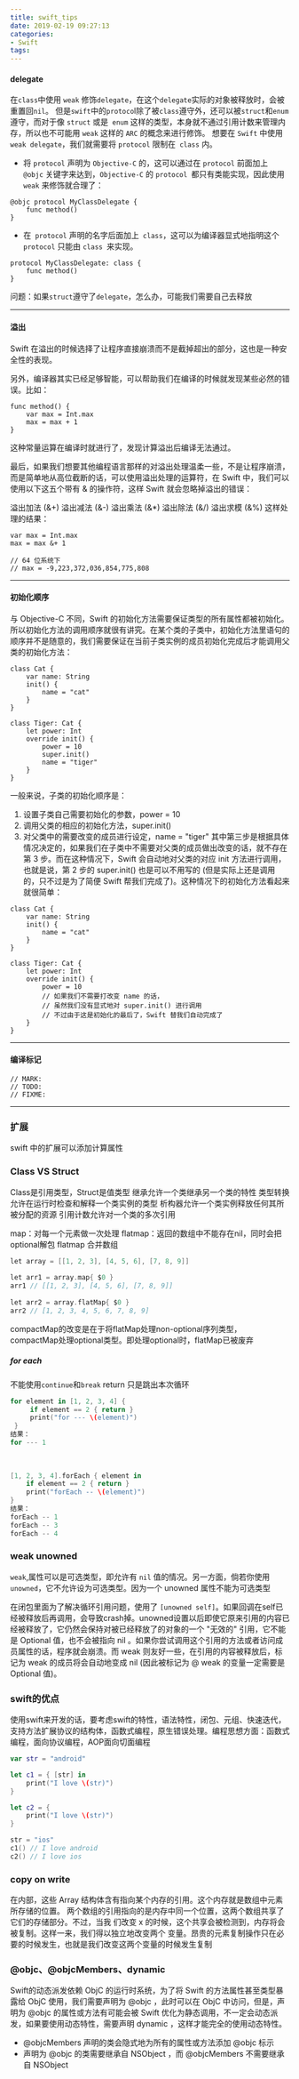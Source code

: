 ```yaml
---
title: swift_tips
date: 2019-02-19 09:27:13
categories:
- Swift
tags:
---
```


#### delegate
在`class`中使用 `weak` 修饰`delegate`，在这个`delegate`实际的对象被释放时，会被重置回`nil`。
但是`swift`中的`protoco`l除了被`class`遵守外，还可以被`struct`和`enum`遵守，而对于像 `struct` 或是` enum` 这样的类型，本身就不通过引用计数来管理内存，所以也不可能用 `weak` 这样的 `ARC` 的概念来进行修饰。
想要在 `Swift` 中使用 `weak delegate`，我们就需要将 `protocol` 限制在` class` 内。
- 将 `protocol` 声明为 `Objective-C` 的，这可以通过在 `protocol` 前面加上 `@objc` 关键字来达到，`Objective-C` 的 `protocol `都只有类能实现，因此使用` weak` 来修饰就合理了：
```
@objc protocol MyClassDelegate {
    func method()
}
```
- 在` protocol` 声明的名字后面加上` class`，这可以为编译器显式地指明这个 `protocol` 只能由 `class `来实现。
```
protocol MyClassDelegate: class {
    func method()
}
```
问题：如果`struct`遵守了`delegate`，怎么办，可能我们需要自己去释放

---
#### 溢出
Swift 在溢出的时候选择了让程序直接崩溃而不是截掉超出的部分，这也是一种安全性的表现。

另外，编译器其实已经足够智能，可以帮助我们在编译的时候就发现某些必然的错误。比如：
```
func method() {
    var max = Int.max
    max = max + 1
}
```
这种常量运算在编译时就进行了，发现计算溢出后编译无法通过。


最后，如果我们想要其他编程语言那样的对溢出处理温柔一些，不是让程序崩溃，而是简单地从高位截断的话，可以使用溢出处理的运算符，在 Swift 中，我们可以使用以下这五个带有 & 的操作符，这样 Swift 就会忽略掉溢出的错误：

溢出加法 (&+)
溢出减法 (&-)
溢出乘法 (&*)
溢出除法 (&/)
溢出求模 (&%)
这样处理的结果：
```
var max = Int.max
max = max &+ 1

// 64 位系统下
// max = -9,223,372,036,854,775,808
```
---
#### 初始化顺序

与 Objective-C 不同，Swift 的初始化方法需要保证类型的所有属性都被初始化。所以初始化方法的调用顺序就很有讲究。在某个类的子类中，初始化方法里语句的顺序并不是随意的，我们需要保证在当前子类实例的成员初始化完成后才能调用父类的初始化方法：
```
class Cat {
    var name: String
    init() {
        name = "cat"
    }
}

class Tiger: Cat {
    let power: Int
    override init() {
        power = 10
        super.init()
        name = "tiger"
    }
}
```
一般来说，子类的初始化顺序是：

1. 设置子类自己需要初始化的参数，power = 10
2. 调用父类的相应的初始化方法，super.init()
3. 对父类中的需要改变的成员进行设定，name = "tiger"
其中第三步是根据具体情况决定的，如果我们在子类中不需要对父类的成员做出改变的话，就不存在第 3 步。而在这种情况下，Swift 会自动地对父类的对应 init 方法进行调用，也就是说，第 2 步的 super.init() 也是可以不用写的 (但是实际上还是调用的，只不过是为了简便 Swift 帮我们完成了)。这种情况下的初始化方法看起来就很简单：
```
class Cat {
    var name: String
    init() {
        name = "cat"
    }
}

class Tiger: Cat {
    let power: Int
    override init() {
        power = 10
        // 如果我们不需要打改变 name 的话，
        // 虽然我们没有显式地对 super.init() 进行调用
        // 不过由于这是初始化的最后了，Swift 替我们自动完成了
    }
}
```
---
#### 编译标记
```
// MARK: 
// TODO: 
// FIXME:
```

---
### 扩展

swift 中的扩展可以添加计算属性

### Class VS Struct
Class是引用类型，Struct是值类型
继承允许一个类继承另一个类的特性
类型转换允许在运行时检查和解释一个类实例的类型
析构器允许一个类实例释放任何其所被分配的资源
引用计数允许对一个类的多次引用


map：对每一个元素做一次处理
flatmap：返回的数组中不能存在nil，同时会把optional解包
flatmap 合并数组
```objective-c
let array = [[1, 2, 3], [4, 5, 6], [7, 8, 9]]
 
let arr1 = array.map{ $0 }
arr1 // [[1, 2, 3], [4, 5, 6], [7, 8, 9]]
 
let arr2 = array.flatMap{ $0 }
arr2 // [1, 2, 3, 4, 5, 6, 7, 8, 9]
```

compactMap的改变是在于将flatMap处理non-optional序列类型，compactMap处理optional类型。即处理optional时，flatMap已被废弃



##### for each

不能使用`continue`和`break`
return 只是跳出本次循环

```swift
for element in [1, 2, 3, 4] {
     if element == 2 { return }
     print("for --- \(element)")
 }
结果：
for --- 1
 
 
 
[1, 2, 3, 4].forEach { element in
    if element == 2 { return }
    print("forEach -- \(element)")
}
结果：
forEach -- 1
forEach -- 3
forEach -- 4

```



### weak unowned

 `weak`,属性可以是可选类型，即允许有 `nil` 值的情况。另一方面，倘若你使用 `unowned`，它不允许设为可选类型。因为一个 unowned 属性不能为可选类型

在闭包里面为了解决循环引用问题，使用了 `[unowned self]`。如果回调在self已经被释放后再调用，会导致crash掉。unowned设置以后即使它原来引用的内容已经被释放了，它仍然会保持对被已经释放了的对象的一个 "无效的" 引用，它不能是 Optional 值，也不会被指向 nil 。如果你尝试调用这个引用的方法或者访问成员属性的话，程序就会崩溃。而 weak 则友好一些，在引用的内容被释放后，标记为 weak 的成员将会自动地变成 nil (因此被标记为 @ weak 的变量一定需要是 Optional 值)。

### swift的优点

使用swift来开发的话，要考虑swift的特性，语法特性，闭包、元组、快速迭代，支持方法扩展协议的结构体，函数式编程，原生错误处理。编程思想方面：函数式编程，面向协议编程，AOP面向切面编程

```swift
var str = "android"

let c1 = { [str] in
    print("I love \(str)")
}

let c2 = {
    print("I love \(str)")
}

str = "ios"
c1() // I love android
c2() // I love ios
```

### copy on write

在内部，这些 Array 结构体含有指向某个内存的引用。这个内存就是数组中元素所存储的位置。 两个数组的引用指向的是内存中同一个位置，这两个数组共享了它们的存储部分。不过，当我 们改变 x 的时候，这个共享会被检测到，内存将会被复制。这样一来，我们得以独立地改变两个 变量。昂贵的元素复制操作只在必要的时候发生，也就是我们改变这两个变量的时候发生复制



### @objc、@objcMembers、dynamic

Swift的动态派发依赖 ObjC 的运行时系统，为了将 Swift 的方法属性甚至类型暴露给 ObjC 使用，我们需要声明为 @objc ，此时可以在 ObjC 中访问，但是，声明为 @objc 的属性或方法有可能会被 Swift 优化为静态调用，不一定会动态派发，如果要使用动态特性，需要声明 dynamic ，这样才能完全的使用动态特性。

- @objcMembers 声明的类会隐式地为所有的属性或方法添加 @objc 标示
- 声明为 @objc 的类需要继承自 NSObject ，而 @objcMembers 不需要继承自 NSObject